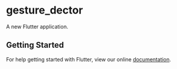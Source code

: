 # gesture_dector

A new Flutter application.

## Getting Started

For help getting started with Flutter, view our online
[documentation](https://flutter.io/).
